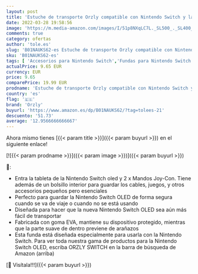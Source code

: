 ```yaml
---
layout: post
title: 'Estuche de transporte Orzly compatible con Nintendo Switch y la nueva consola OLED Switch - Estuche protector de viaje portátil duro con bolsillos para accesorios y juegos - Negro'
date: 2022-03-28 19:58:56
image: 'https://m.media-amazon.com/images/I/51p8NXqLC7L._SL500_._SL400_.jpg'
comments: true
category: ofertas
author: 'tole.es'
slug: 'B01NAUKS62-es Estuche de transporte Orzly compatible con Nintendo Switch...'
sku: 'B01NAUKS62-es'
tags: [ 'Accesorios para Nintendo Switch','Fundas para Nintendo Switch','Fundas y almacenamiento para Nintendo Switch','Hardware y juegos para Nintendo Switch','Videojuegos','nintendo','orzly', ]
actualPrice: 9.65 EUR
currency: EUR
price: 9.65
comparePrice: 19.99 EUR
prodname: 'Estuche de transporte Orzly compatible con Nintendo Switch y la nueva consola OLED Switch - Estuche protector de viaje portátil duro con bolsillos para accesorios y juegos - Negro'
country: 'es'
flag: '🇪🇸'
brand: 'Orzly'
buyurl: 'https://www.amazon.es/dp/B01NAUKS62/?tag=tolees-21'
descuento: '51.73'
average: '12.9566666666667'
---
```


Ahora mismo tienes [{{< param title >}}]({{< param buyurl >}}) en el siguiente enlace!

[![{{< param prodname >}}]({{< param image >}})]({{< param buyurl >}})

🔎:

- Entra la tableta de la Nintendo Switch oled y 2 x Mandos Joy-Con. Tiene además de un bolsillo interior para guardar los cables, juegos, y otros accesorios pequeños pero esenciales
- Perfecto para guardar la Nintendo Switch OLED de forma segura cuando se va de viaje o cuando no se está usando
- Diseñada para hacer que la nueva Nintendo Switch OLED sea aún más fácil de transportar
- Fabricada con goma EVA, mantiene su dispositivo protegido, mientras que la parte suave de dentro previene de arañazos
- Esta funda está diseñada especialmente para usarla con la Nintendo Switch. Para ver toda nuestra gama de productos para la Nintendo Switch OLED, escriba ORZLY SWITCH en la barra de búsqueda de Amazon (arriba)

[🛒 Visítala!!!]({{< param buyurl >}})
